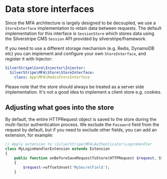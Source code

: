 # Data store interfaces

Since the MFA architecture is largely designed to be decoupled, we use a `StoreInterface` implementation to retain
data between requests. The default implementation for this interface is `SessionStore` which stores data using the
Silverstripe CMS `Session` API provided by silverstripe/framework.

If you need to use a different storage mechanism (e.g. Redis, DynamoDB etc) you can implement and configure your
own `StoreInterface`, and register it with Injector:

```yaml
SilverStripe\Core\Injector\Injector:
  SilverStripe\MFA\Store\StoreInterface:
    class: App\MFA\RedisStoreInterface
```

Please note that the store should always be treated as a server side implementation. It's not a good idea to implement
a client store e.g. cookies.

## Adjusting what goes into the store

By default, the entire HTTPRequest object is saved to the store during the multi-factor authentication process. We
exclude the `Password` field from the request by default, but if you need to exclude other fields, you can add an
extension, for example:

```php
// Apply extension to \SilverStripe\MFA\Authenticator\LoginHandler
class MyLoginHandlerExtension extends Extension
{
    public function onBeforeSaveRequestToStore(HTTPRequest $request, StoreInterface $store): void
    {
        $request->offsetUnset('MySecretField');
    }
```
